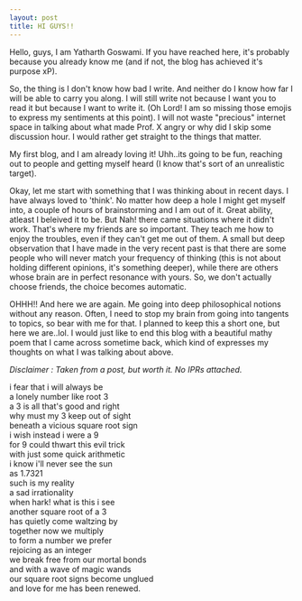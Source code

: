 ```yaml
---
layout: post
title: HI GUYS!!
---
```


Hello, guys, I am Yatharth Goswami. If you have reached here, it's probably because you already know me (and if not, the blog has achieved it's purpose xP). 

So, the thing is I don't know how bad I write. And neither do I know how far I will be able to carry you along. I will still write not because I want you to read it but because I want to write it. (Oh Lord! I am so missing those emojis to express my sentiments at this point). I will not waste "precious" internet space in talking about what made Prof. X angry or why did I skip some discussion hour. I would rather get straight to the things that matter. 

My first blog, and I am already loving it! Uhh..its going to be fun, reaching out to people and getting myself heard (I know that's sort of an unrealistic target). 

Okay, let me start with something that I was thinking about in recent days. I have always loved to 'think'. No matter how deep a hole I might get myself into, a couple of hours of brainstorming and I am out of it. Great ability, atleast I beleived it to be. But Nah! there came situations where it didn't work. That's where my friends are so important. They teach me how to enjoy the troubles, even if they can't get me out of them. A small but deep observation that I have made in the very recent past is that there are some people who will never match your frequency of thinking (this is not about holding different opinions, it's something deeper), while there are others whose brain are in perfect resonance with yours. So, we don't actually choose friends, the choice becomes automatic. 

OHHH!! And here we are again. Me going into deep philosophical notions without any reason. Often, I need to stop my brain from going into tangents to topics, so bear with me for that. I planned to keep this a short one, but here we are..lol. I would just like to end this blog with a beautiful mathy poem that I came across sometime back, which kind of expresses my thoughts on what I was talking about above.

_Disclaimer : Taken from a post, but worth it. No IPRs attached._

i fear that i will always be
\
a lonely number like root 3
\
a 3 is all that's good and right
\
why must my 3 keep out of sight
\
beneath a vicious square root sign
\
i wish instead i were a 9
\
for 9 could thwart this evil trick
\
with just some quick arithmetic
\
i know i'll never see the sun
\
as 1.7321
\
such is my reality
\
a sad irrationality
\
when hark! what is this i see
\
another square root of a 3
\
has quietly come waltzing by
\
together now we multiply
\
to form a number we prefer
\
rejoicing as an integer
\
we break free from our mortal bonds
\
and with a wave of magic wands
\
our square root signs become unglued
\
and love for me has been renewed.
